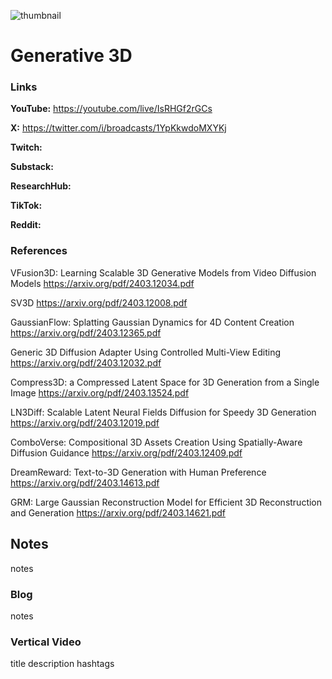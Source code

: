 ![thumbnail](thumbnail.png)

# Generative 3D

### Links

**YouTube:** https://youtube.com/live/IsRHGf2rGCs

**X:** https://twitter.com/i/broadcasts/1YpKkwdoMXYKj

**Twitch:**

**Substack:**

**ResearchHub:**

**TikTok:**

**Reddit:**

### References

VFusion3D: Learning Scalable 3D Generative Models from Video Diffusion Models
https://arxiv.org/pdf/2403.12034.pdf

SV3D
https://arxiv.org/pdf/2403.12008.pdf

GaussianFlow: Splatting Gaussian Dynamics for 4D Content Creation
https://arxiv.org/pdf/2403.12365.pdf

Generic 3D Diffusion Adapter Using Controlled Multi-View Editing
https://arxiv.org/pdf/2403.12032.pdf

Compress3D: a Compressed Latent Space for 3D Generation from a Single Image
https://arxiv.org/pdf/2403.13524.pdf

LN3Diff: Scalable Latent Neural Fields Diffusion for Speedy 3D Generation
https://arxiv.org/pdf/2403.12019.pdf

ComboVerse: Compositional 3D Assets Creation Using Spatially-Aware Diffusion Guidance
https://arxiv.org/pdf/2403.12409.pdf

DreamReward: Text-to-3D Generation with Human Preference
https://arxiv.org/pdf/2403.14613.pdf

GRM: Large Gaussian Reconstruction Model for Efficient 3D Reconstruction and Generation
https://arxiv.org/pdf/2403.14621.pdf

## Notes

notes

### Blog

notes

### Vertical Video

title
description
hashtags
